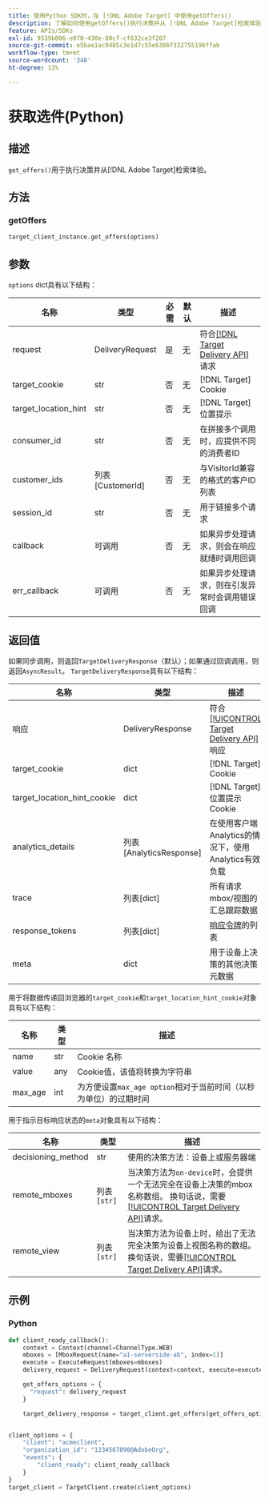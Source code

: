 ```yaml
---
title: 使用Python SDK时，在 [!DNL Adobe Target] 中使用getOffers()
description: 了解如何使用getOffers()执行决策并从 [!DNL Adobe Target]检索体验。
feature: APIs/SDKs
exl-id: 9539b806-e070-430e-80cf-cf632ce3f207
source-git-commit: e5bae1ac9485c3e1d7c55e6386f332755196ffab
workflow-type: tm+mt
source-wordcount: '348'
ht-degree: 12%

---
```


# 获取选件(Python)

## 描述

`get_offers()`用于执行决策并从[!DNL Adobe Target]检索体验。


## 方法

### getOffers

```python {line-numbers="true"}
target_client_instance.get_offers(options)
```

## 参数

`options` dict具有以下结构：

| 名称 | 类型 | 必需 | 默认 | 描述 |
| --- | --- | --- | --- | --- |
| request | DeliveryRequest | 是 | 无 | 符合[[!DNL Target Delivery API]](/help/dev/implement/delivery-api/overview.md)请求 |
| target_cookie | str | 否 | 无 | [!DNL Target] Cookie |
| target_location_hint | str | 否 | 无 | [!DNL Target]位置提示 |
| consumer_id | str | 否 | 无 | 在拼接多个调用时，应提供不同的消费者ID |
| customer_ids | 列表[CustomerId] | 否 | 无 | 与VisitorId兼容的格式的客户ID列表 |
| session_id | str | 否 | 无 | 用于链接多个请求 |
| callback | 可调用 | 否 | 无 | 如果异步处理请求，则会在响应就绪时调用回调 |
| err_callback | 可调用 | 否 | 无 | 如果异步处理请求，则在引发异常时会调用错误回调 |

## 返回值

如果同步调用，则返回`TargetDeliveryResponse`（默认）；如果通过回调调用，则返回`AsyncResult`。 `TargetDeliveryResponse`具有以下结构：

| 名称 | 类型 | 描述 |
| --- | --- | --- |
| 响应 | DeliveryResponse | 符合[[!UICONTROL Target Delivery API]](/help/dev/implement/delivery-api/overview.md)响应 |
| target_cookie | dict | [!DNL Target] Cookie |
| target_location_hint_cookie | dict | [!DNL Target]位置提示Cookie |
| analytics_details | 列表[AnalyticsResponse] | 在使用客户端Analytics的情况下，使用Analytics有效负载 |
| trace | 列表[dict] | 所有请求mbox/视图的汇总跟踪数据 |
| response_tokens | 列表[dict] | [&#x200B;响应令牌](https://experienceleague.adobe.com/docs/target/using/administer/response-tokens.html)的列表 |
| meta | dict | 用于设备上决策的其他决策元数据 |

用于将数据传递回浏览器的`target_cookie`和`target_location_hint_cookie`对象具有以下结构：

| 名称 | 类型 | 描述 |
| --- | --- | --- |
| name | str | Cookie 名称 |
| value | any | Cookie值，该值将转换为字符串 |
| max_age | int | 为方便设置`max_age option`相对于当前时间（以秒为单位）的过期时间 |

用于指示目标响应状态的`meta`对象具有以下结构：

| 名称 | 类型 | 描述 |
| --- | --- | --- |
| decisioning_method | str | 使用的决策方法：设备上或服务器端 |
| remote_mboxes | 列表`[str]` | 当决策方法为`on-device`时，会提供一个无法完全在设备上决策的mbox名称数组。 换句话说，需要[[!UICONTROL Target Delivery API]](/help/dev/implement/delivery-api/overview.md)请求。 |
| remote_view | 列表`[str]` | 当决策方法为设备上时，给出了无法完全决策为设备上视图名称的数组。 换句话说，需要[[!UICONTROL Target Delivery API]](/help/dev/implement/delivery-api/overview.md)请求。 |

## 示例

### Python

```python {line-numbers="true"}
def client_ready_callback():
    context = Context(channel=ChannelType.WEB)
    mboxes = [MboxRequest(name="a1-serverside-ab", index=1)]
    execute = ExecuteRequest(mboxes=mboxes)
    delivery_request = DeliveryRequest(context=context, execute=execute)

    get_offers_options = {
      "request": delivery_request
    }

    target_delivery_response = target_client.get_offers(get_offers_options)


client_options = {
    "client": "acmeclient",
    "organization_id": "1234567890@AdobeOrg",
    "events": {
        "client_ready": client_ready_callback
    }
}
target_client = TargetClient.create(client_options)
```
